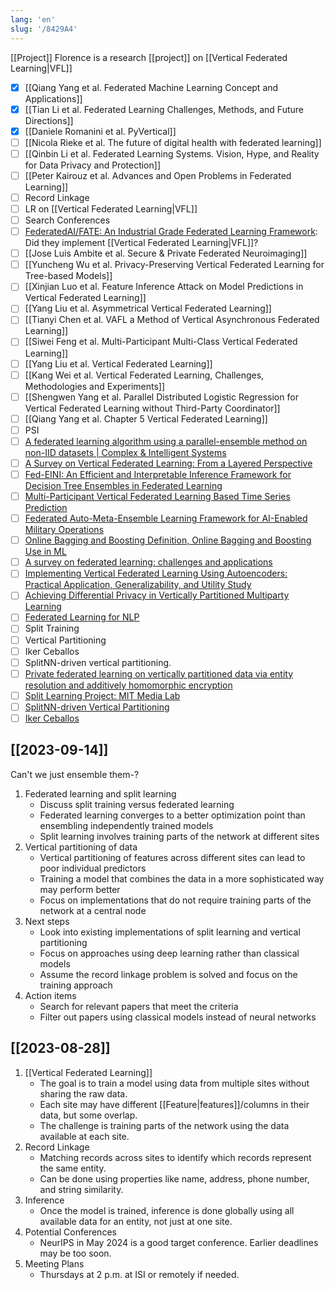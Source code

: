```yaml
---
lang: 'en'
slug: '/8429A4'
---
```


[[Project]] Florence is a research [[project]] on [[Vertical Federated Learning|VFL]]

- [x] [[Qiang Yang et al. Federated Machine Learning Concept and Applications]]
- [x] [[Tian Li et al. Federated Learning Challenges, Methods, and Future Directions]]
- [x] [[Daniele Romanini et al. PyVertical]]
- [ ] [[Nicola Rieke et al. The future of digital health with federated learning]]
- [ ] [[Qinbin Li et al. Federated Learning Systems. Vision, Hype, and Reality for Data Privacy and Protection]]
- [ ] [[Peter Kairouz et al. Advances and Open Problems in Federated Learning]]
- [ ] Record Linkage
- [ ] LR on [[Vertical Federated Learning|VFL]]
- [ ] Search Conferences
- [ ] [FederatedAI/FATE: An Industrial Grade Federated Learning Framework](https://github.com/FederatedAI/FATE): Did they implement [[Vertical Federated Learning|VFL]]?
- [ ] [[Jose Luis Ambite et al. Secure & Private Federated Neuroimaging]]
- [ ] [[Yuncheng Wu et al. Privacy-Preserving Vertical Federated Learning for Tree-based Models]]
- [ ] [[Xinjian Luo et al. Feature Inference Attack on Model Predictions in Vertical Federated Learning]]
- [ ] [[Yang Liu et al. Asymmetrical Vertical Federated Learning]]
- [ ] [[Tianyi Chen et al. VAFL a Method of Vertical Asynchronous Federated Learning]]
- [ ] [[Siwei Feng et al. Multi-Participant Multi-Class Vertical Federated Learning]]
- [ ] [[Yang Liu et al. Vertical Federated Learning]]
- [ ] [[Kang Wei et al. Vertical Federated Learning, Challenges, Methodologies and Experiments]]
- [ ] [[Shengwen Yang et al. Parallel Distributed Logistic Regression for Vertical Federated Learning without Third-Party Coordinator]]
- [ ] [[Qiang Yang et al. Chapter 5 Vertical Federated Learning]]
- [ ] PSI
- [ ] [A federated learning algorithm using a parallel-ensemble method on non-IID datasets | Complex & Intelligent Systems](https://link.springer.com/article/10.1007/s40747-023-01110-7)
- [ ] [A Survey on Vertical Federated Learning: From a Layered Perspective](https://arxiv.org/abs/2304.01829)
- [ ] [Fed-EINI: An Efficient and Interpretable Inference Framework for Decision Tree Ensembles in Federated Learning](https://arxiv.org/abs/2105.09540)
- [ ] [Multi-Participant Vertical Federated Learning Based Time Series Prediction](https://dl.acm.org/doi/abs/10.1145/3532213.3532238)
- [ ] [Federated Auto-Meta-Ensemble Learning Framework for AI-Enabled Military Operations](https://www.mdpi.com/2079-9292/12/2/430)
- [ ] [Online Bagging and Boosting Definition, Online Bagging and Boosting Use in ML](https://www.activeloop.ai/resources/glossary/online-bagging-and-boosting/)
- [ ] [A survey on federated learning: challenges and applications](https://www.ncbi.nlm.nih.gov/pmc/articles/PMC9650178/)
- [ ] [Implementing Vertical Federated Learning Using Autoencoders: Practical Application, Generalizability, and Utility Study](https://www.researchgate.net/publication/352268331_Implementing_Vertical_Federated_Learning_Using_Autoencoders_Practical_Application_Generalizability_and_Utility_Study)
- [ ] [Achieving Differential Privacy in Vertically Partitioned Multiparty Learning](https://par.nsf.gov/servlets/purl/10321735)
- [ ] [Federated Learning for NLP](https://idmc.univ-lorraine.fr/wp-content/uploads/2021/09/12Supervised_Project_Bibliography_Final_Copy.pdf)
- [ ] Split Training
- [ ] Vertical Partitioning
- [ ] Iker Ceballos
- [ ] SplitNN-driven vertical partitioning.
- [ ] [Private federated learning on vertically partitioned data via entity resolution and additively homomorphic encryption](https://arxiv.org/abs/1711.10677)
- [ ] [Split Learning Project: MIT Media Lab](https://splitlearning.mit.edu/)
- [ ] [SplitNN-driven Vertical Partitioning](https://arxiv.org/abs/2008.04137v1)
- [ ] [Iker Ceballos](https://paperswithcode.com/search?q=author:Iker+Ceballos)

## [[2023-09-14]]

Can't we just ensemble them-?

1. Federated learning and split learning
   - Discuss split training versus federated learning
   - Federated learning converges to a better optimization point than ensembling independently trained models
   - Split learning involves training parts of the network at different sites
1. Vertical partitioning of data
   - Vertical partitioning of features across different sites can lead to poor individual predictors
   - Training a model that combines the data in a more sophisticated way may perform better
   - Focus on implementations that do not require training parts of the network at a central node
1. Next steps
   - Look into existing implementations of split learning and vertical partitioning
   - Focus on approaches using deep learning rather than classical models
   - Assume the record linkage problem is solved and focus on the training approach
1. Action items
   - Search for relevant papers that meet the criteria
   - Filter out papers using classical models instead of neural networks

## [[2023-08-28]]

1. [[Vertical Federated Learning]]
   - The goal is to train a model using data from multiple sites without sharing the raw data.
   - Each site may have different [[Feature|features]]/columns in their data, but some overlap.
   - The challenge is training parts of the network using the data available at each site.
1. Record Linkage
   - Matching records across sites to identify which records represent the same entity.
   - Can be done using properties like name, address, phone number, and string similarity.
1. Inference
   - Once the model is trained, inference is done globally using all available data for an entity, not just at one site.
1. Potential Conferences
   - NeurIPS in May 2024 is a good target conference. Earlier deadlines may be too soon.
1. Meeting Plans
   - Thursdays at 2 p.m. at ISI or remotely if needed.
